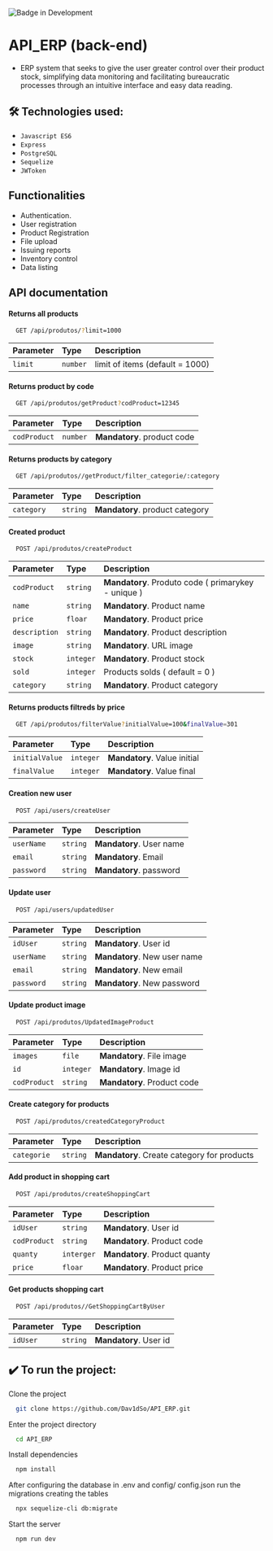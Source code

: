 ![Badge in Development](http://img.shields.io/static/v1?label=STATUS&message=EM%20DESENVOLVIMENTO&color=GREEN&style=for-the-badge)

# API_ERP (back-end)

- ERP system that seeks to give the user greater control over their product stock, simplifying data monitoring and facilitating bureaucratic processes through an intuitive interface and easy data reading.

## 🛠️ Technologies used:

- ``Javascript ES6``
- ``Express``
- ``PostgreSQL``
- ``Sequelize``
- ``JWToken``

## Functionalities

- Authentication.
- User registration
- Product Registration
- File upload
- Issuing reports
- Inventory control
- Data listing


## API documentation

#### Returns all products

```bash
  GET /api/produtos/?limit=1000
```

| Parameter | Type     | Description                     |
| :-------- | :------- | :------------------------------ |
| `limit`   | `number` | limit of items (default = 1000) |

#### Returns product by code

```bash
  GET /api/produtos/getProduct?codProduct=12345
```

| Parameter    | Type     | Description                 |
| :----------- | :------- | :-------------------------- |
| `codProduct` | `number` | **Mandatory**. product code |

#### Returns products by category

```bash
  GET /api/produtos//getProduct/filter_categorie/:category
```

| Parameter   | Type    | Description                  |
| :---------- | :------ | :--------------------------- |
| `category`  | `string` | **Mandatory**. product category |

#### Created product

```bash
  POST /api/produtos/createProduct
```

| Parameter    | Type      | Description                        |
| :----------- | :-------- | :--------------------------------- |
| `codProduct` | `string` | **Mandatory**. Produto code ( primarykey - unique )   |
| `name`       | `string`  | **Mandatory**. Product name        |
| `price`      | `floar`   | **Mandatory**. Product price       |
| `description`| `string`  | **Mandatory**. Product description | 
| `image`      | `string`  | **Mandatory**. URL image           |
| `stock`      | `integer` | **Mandatory**. Product stock       |
| `sold`       | `integer` | Products solds ( default = 0 )     |
| `category`   | `string`  | **Mandatory**. Product category    |


#### Returns products filtreds by price

```bash
  GET /api/produtos/filterValue?initialValue=100&finalValue=301
```

| Parameter     | Type      | Description                  |
| :----------   | :-------- | :--------------------------- |
| `initialValue`| `integer` | **Mandatory**. Value initial |
| `finalValue`  | `integer` | **Mandatory**. Value final   |

#### Creation new user

```bash
  POST /api/users/createUser
```

| Parameter  | Type     | Description              |
| :--------- | :------- | :----------------------- | 
| `userName` | `string` | **Mandatory**. User name |
| `email`    | `string` | **Mandatory**. Email     |
| `password` | `string` | **Mandatory**. password  |

#### Update user

```bash
  POST /api/users/updatedUser
```

| Parameter  | Type       | Description                  |
| :----------| :--------- | :----------------------------|
| `idUser`   | `string`   | **Mandatory**. User id       |
| `userName` | `string`   | **Mandatory**. New user name |
| `email`    | `string`   | **Mandatory**. New email     |
| `password` | `string`   | **Mandatory**. New password  |


#### Update product image

```bash
  POST /api/produtos/UpdatedImageProduct
```

| Parameter  | Type       | Description                 |
| :----------| :--------- | :-------------------------- |
| `images`   | `file`     | **Mandatory**. File image   |
| `id`       | `integer`  | **Mandatory**. Image id     |
|`codProduct`| `string`   | **Mandatory**. Product code |

#### Create category for products

```bash
  POST /api/produtos/createdCategoryProduct
```

| Parameter  | Type       | Description                 |
| :----------| :--------- | :-------------------------- |
|`categorie`| `string`   | **Mandatory**. Create category for products |


#### Add product in shopping cart

```bash
  POST /api/produtos/createShoppingCart
```

| Parameter  | Type       | Description                   |
| :----------| :--------- | :---------------------------- |
| `idUser`   | `string`   | **Mandatory**. User id        |
|`codProduct`| `string`   | **Mandatory**. Product code   |
|  `quanty`  | `interger` | **Mandatory**. Product quanty |
| `price`    | `floar`    | **Mandatory**. Product price  |

#### Get products shopping cart

```bash
  POST /api/produtos//GetShoppingCartByUser
```

| Parameter  | Type       | Description                   |
| :----------| :--------- | :---------------------------- |
| `idUser`   | `string`   | **Mandatory**. User id        |

## ✔️ To run the project:

Clone the project

```bash
  git clone https://github.com/Dav1dSo/API_ERP.git
```

Enter the project directory

```bash
  cd API_ERP
```

Install dependencies

```bash
  npm install
```

After configuring the database in .env and config/ config.json run the migrations creating the tables

```bash
  npx sequelize-cli db:migrate
```
Start the server

```bash
  npm run dev
``` 
